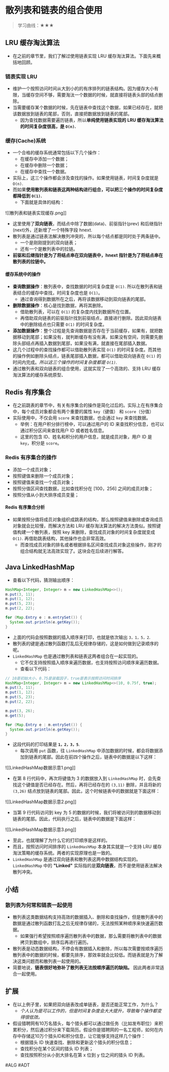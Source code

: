 # 散列表和链表的组合使用

> 学习曲线：★★★

## LRU 缓存淘汰算法

* 在之前的章节里，我们了解过使用链表实现 LRU 缓存淘汰算法。下面先来概括地回顾。

### 链表实现 LRU

* 维护一个按照访问时间从大到小的的有序排列的链表结构。因为缓存大小有限，当缓存空间不够，需要淘汰一个数据的时候，就直接将链表头部的结点删除。
* 当需要缓存某个数据的时候，先在链表中查找这个数据，如果已经存在，就把该数据放到链表的尾部，否则，直接把数据放到链表的尾部。
	* 因为查找数据需要遍历链表，所以**单纯使用链表实现的 LRU 缓存淘汰算法的时间复杂度很高，是 `O(n)`.**

### 缓存(Cache)系统

* 一个合格的缓存系统通常包括以下几个操作：
	* 在缓存中添加一个数据；
	* 在缓存中删除一个数据；
	* 在缓存中查找一个数据。
* 实际上，这三个操作都会涉及查找的操作。如果使用链表，时间复杂度就是 `O(n)`.
* 而如果**使用散列表和链表这两种结构进行组合，可以把三个操作的时间复杂度都降低到 `O(1)`.**
	* 下面就是具体的结构：

![[散列表和链表实现缓存.png]]

* 这里使用了**双向链表**，而结点中除了数据(data)、前驱指针(prev) 和后继指针(next)外，还新增了一个特殊字段 hnext.
* 散列表是通过链表法解决散列冲突的，所以每个结点都是同时处于两条链中。
	* 一个是刚刚提到的双向链表；
	* 还有一个是散列表中的拉链。
* **前驱和后继指针是为了将结点串在双向链表中，hnext 指针是为了将结点串在散列表的拉链中。**

#### 缓存系统中的操作

* **查询数据操作**：散列表中，查找数据的时间复杂度是 `O(1)`. 所以在散列表和链表结合的缓存中查找，时间复杂度也是 `O(1)`。
	* 通过查询得到数据所在之后，再将该数据移动到双向链表的尾部。
* **删除数据操作**：核心是找到数据，再将其删除。
	* 借助散列表，可以在 `O(1)` 的复杂度内找到数据所在位置。
	* 再借助双向链表的前驱指针找到前驱结点，直接进行删除。因此双向链表中的删除结点也只需要 `O(1)` 的时间复杂度。
* **添加数据操作**：整个过程是先查询数据是否存在于当前缓存，如果有，就把数据移动到尾部；如果没有，就判断缓存有没有满，如果没有空间，则需要先删除头部结点再插入数据到尾部，如果没有满，就直接在尾部插入数据。
* 这几个过程中的查找操作都可以借助散列表实现 `O(1)` 的时间复杂度。而其他的操作例如删除头结点，链表尾部插入数据，都可以借助双向链表在 `O(1)` 的时间内完成。*所以这三个操作的时间复杂度都是 `O(1)`.*
* 通过散列表和双向链表的组合使用，这就实现了一个高效的、支持 LRU 缓存淘汰算法的缓存系统原型、

## Redis 有序集合

* 在之前跳表的章节中，有关有序集合的操作是简化过后的。实际上在有序集合中，每个成员对象都会有两个重要的属性 `key`（键值） 和 `score`（分值）
* 实际使用中，不仅会用 `score` 来查找数据，也会通过 `key` 来查找数据。
	* 举例：在用户积分排行榜中，可以通过用户的 ID 来查找积分信息，也可以通过积分区间来查找用户 ID 或者姓名信息。
	* 这里的包含 ID、姓名和积分的用户信息，就是成员对象，用户 ID 是 `key`，积分是 `score`。

### Redis 有序集合的操作

* 添加一个成员对象；
* 按照键值来删除一个成员对象；
* 按照键值来查找一个成员对象；
* 按照分值区间查找数据，比如查找积分在 [100，256] 之间的成员对象；
* 按照分值从小到大排序成员变量；

#### Redis 有序集合分析

* 如果按照分值将成员对象组织成跳表的结构，那么按照键值来删除或查询成员对象就会比较慢，而解决方法和 LRU 缓存淘汰算法的解决方法类似。按照键值构建一个散列表，按照 key 来删除，查找成员对象的时间复杂度就变成 `O(1)`. 再借助跳表结构，其他操作也会非常高效。
	* 而查找成员对象的排名或者根据排名区间查找成员对象这些操作，刚才的组合结构就无法高效实现了。这块会在后续进行解答。

## Java LinkedHashMap

* 查看以下代码，猜测输出顺序：

```java
HashMap<Integer, Integer> m = new LinkedHashMap<>();
m.put(3, 11);
m.put(1, 12);
m.put(5, 23);
m.put(2, 22);

for (Map.Entry e : m.entrySet()) {
  System.out.println(e.getKey());
}
```

* 上面的代码会按照数据的插入顺序来打印，也就是依次输出 `3，1，5，2`.
* 散列表的键是通过散列函数打乱后无规律存储的，这是如何做到记录顺序的呢。
* `LinkedHashMap` 也是通过散列表和链表这两者组合在一起实现的。
	* 它不仅支持按照插入顺序来遍历数据，也支持按照访问顺序来遍历数据。
	* 查看以下代码：

```java
// 10是初始大小，0.75是装载因子，true是表示按照访问时间排序
HashMap<Integer, Integer> m = new LinkedHashMap<>(10, 0.75f, true);
m.put(3, 11);
m.put(1, 12);
m.put(5, 23);
m.put(2, 22);

m.put(3, 26);
m.get(5);

for (Map.Entry e : m.entrySet()) {
  System.out.println(e.getKey());
}
```

* 这段代码的打印结果是 **`1，2，3，5`**.
	* 每次调用 `put` 函数，往 `LinkedHashMap` 中添加数据的时候，都会将数据添加到链表的尾部。因此在前四个操作之后，链表中的数据是以下这样：

![[LinkedHashMap数据示意1.png]]

* 在第 8 行代码中，再次将键值为 3 的数据放入到 `LinkedHashMap` 时，会先查找这个键值是否已经存在。然后，再将已经存在的 `(3,11)` 删除，并且将新的 `(3,26)` 结点放到链表的尾部。因此，这个时候链表中的数据就是下面这样：

![[LinkedHashMap数据示意2.png]]

* 当第 9 行代码访问到 key 为 5 的数据的时候，我们将被访问到的数据移动到链表的尾部。因此，代码执行之后，链表中的数据是下面这样：

![[LinkedHashMap数据示意3.png]]

* 至此，也就理解了为什么它的打印顺序是这样的。
* 而且，按照访问时间排序的 `LinkedHashMap` 本身其实就是一个支持 LRU 缓存淘汰策略的缓存系统。两者的实现原理也是一致的。
* `LinkedHashMap` 是通过双向链表和散列表这两中数据结构实现的。`LinkedHashMap` 中的 **"Linked"** 实际指的是**双向链表**，而不是使用链表法解决散列冲突。

## 小结

### 散列表为何常和链表一起使用

* 散列表这类数据结构支持高效的数据插入、删除和查找操作，但是散列表中的数据是通过散列函数打乱之后无规律存储的，无法按照某种顺序来快速遍历数据。
	* 如果强行希望按照顺序遍历散列表中的数据，那么需要将散列表中的数据拷贝到数组中，排序后再进行遍历。
* 散列表是动态数据结构，不停会有数据插入和删除，所以每次需要按顺序遍历散列表中的数据的时候，都要先排序，那效率就会比较低。而链表就是为了解决这类问题而和散列表一起使用的。
* 简要地说，**链表很好地弥补了散列表无法按顺序遍历的缺陷。** 因此两者非常适合一起使用。

## 扩展

* 在以上例子里，如果把双向链表改成单链表，是否还能正常工作，为什么？
	* *个人认为是可以工作的，但是时间复杂度会大大提升，导致每个操作都变得很低效。*
* 假设猎聘网有10万名猎头，每个猎头都可以通过做任务（比如发布职位）来积累积分，然后通过积分来下载简历。假设你是猎聘网的一名工程师，如何在内存中存储这10万个猎头ID和积分信息，让它能够支持这样几个操作：
	* 根据猎头 ID 快速查找、删除和更新这个猎头的积分信息；
	* 查找积分在某个区间的猎头 ID 列表；
	* 查找按照积分从小到大排名在第 x 位到 y 位之间的猎头 ID 列表。

#ALG  #ADT 